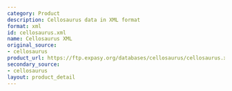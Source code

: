 ```yaml
---
category: Product
description: Cellosaurus data in XML format
format: xml
id: cellosaurus.xml
name: Cellosaurus XML
original_source:
- cellosaurus
product_url: https://ftp.expasy.org/databases/cellosaurus/cellosaurus.xml
secondary_source:
- cellosaurus
layout: product_detail
---
```

